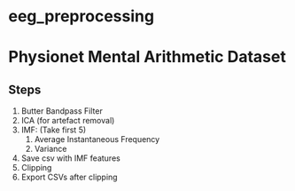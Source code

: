 # eeg_preprocessing
# Physionet Mental Arithmetic Dataset
## Steps
1. Butter Bandpass Filter
2. ICA (for artefact removal)
3. IMF: (Take first 5)
    1. Average Instantaneous Frequency
    2. Variance
4. Save csv with IMF features
5. Clipping
6. Export CSVs after clipping  
